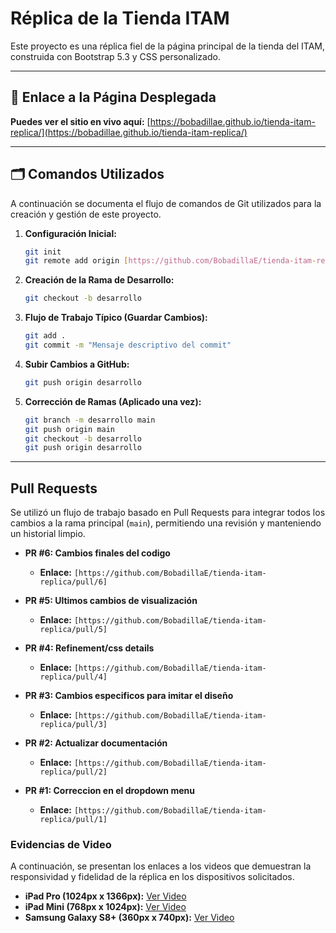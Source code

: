 # Réplica de la Tienda ITAM

Este proyecto es una réplica fiel de la página principal de la tienda del ITAM, construida con Bootstrap 5.3 y CSS personalizado.

---

## 🚀 Enlace a la Página Desplegada

**Puedes ver el sitio en vivo aquí:** [https://bobadillae.github.io/tienda-itam-replica/](https://bobadillae.github.io/tienda-itam-replica/)


---

## 🗂️ Comandos Utilizados

A continuación se documenta el flujo de comandos de Git utilizados para la creación y gestión de este proyecto.

1.  **Configuración Inicial:**
    ```bash
    git init
    git remote add origin [https://github.com/BobadillaE/tienda-itam-replica]
    ```

2.  **Creación de la Rama de Desarrollo:**
    ```bash
    git checkout -b desarrollo
    ```

3.  **Flujo de Trabajo Típico (Guardar Cambios):**
    ```bash
    git add .
    git commit -m "Mensaje descriptivo del commit"
    ```

4.  **Subir Cambios a GitHub:**
    ```bash
    git push origin desarrollo
    ```

5.  **Corrección de Ramas (Aplicado una vez):**
    ```bash
    git branch -m desarrollo main
    git push origin main
    git checkout -b desarrollo
    git push origin desarrollo
    ```

---

##  Pull Requests

Se utilizó un flujo de trabajo basado en Pull Requests para integrar todos los cambios a la rama principal (`main`), permitiendo una revisión y manteniendo un historial limpio.

* **PR #6: Cambios finales del codigo**
    * **Enlace:** `[https://github.com/BobadillaE/tienda-itam-replica/pull/6]`

* **PR #5: Ultimos cambios de visualización**
    * **Enlace:** `[https://github.com/BobadillaE/tienda-itam-replica/pull/5]`

* **PR #4: Refinement/css details**
    * **Enlace:** `[https://github.com/BobadillaE/tienda-itam-replica/pull/4]`

* **PR #3: Cambios especificos para imitar el diseño**
    * **Enlace:** `[https://github.com/BobadillaE/tienda-itam-replica/pull/3]`

* **PR #2: Actualizar documentación**
    * **Enlace:** `[https://github.com/BobadillaE/tienda-itam-replica/pull/2]`

* **PR #1: Correccion en el dropdown menu**
    * **Enlace:** `[https://github.com/BobadillaE/tienda-itam-replica/pull/1]`


###  Evidencias de Video

A continuación, se presentan los enlaces a los videos que demuestran la responsividad y fidelidad de la réplica en los dispositivos solicitados.

* **iPad Pro (1024px x 1366px):** [Ver Video](https://drive.google.com/file/d/18VLg0axOP1xYigZwFx-r-NsOVGuAZIWl/view?usp=sharing)
* **iPad Mini (768px x 1024px):** [Ver Video](https://drive.google.com/file/d/1FlCs1_2aHYXDJEZbd_FY-eu7qeSkP0pL/view?usp=sharing)
* **Samsung Galaxy S8+ (360px x 740px):** [Ver Video](https://drive.google.com/file/d/1FMbHGcAGhvqBlAuTfLpHPEPq-JxrufsJ/view?usp=sharing)